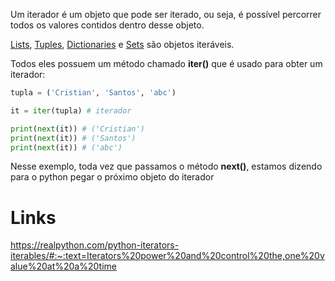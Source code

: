 Um iterador é um objeto que pode ser iterado, ou seja, é possível percorrer todos os valores contidos dentro desse objeto.

[Lists](Lists.md), [Tuples](Tuples.md), [Dictionaries](Dictionaries.md) e [Sets](Sets.md) são objetos iteráveis.

Todos eles possuem um método chamado **iter()** que é usado para obter um iterador:

```python
tupla = ('Cristian', 'Santos', 'abc')

it = iter(tupla) # iterador

print(next(it)) # ('Cristian')
print(next(it)) # ('Santos')
print(next(it)) # ('abc')
```

Nesse exemplo, toda vez que passamos o método **next()**, estamos dizendo para o python pegar o próximo objeto do iterador

# Links
https://realpython.com/python-iterators-iterables/#:~:text=Iterators%20power%20and%20control%20the,one%20value%20at%20a%20time


